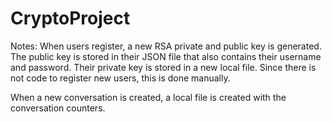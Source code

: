 # CryptoProject

Notes:
When users register, a new RSA private and public key is generated. The public key is stored in their JSON file that also contains their username and password. Their private key is stored in a new local file. Since there is not code to register new users, this is done manually.

When a new conversation is created, a local file is created with the conversation counters.
